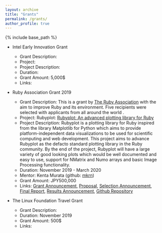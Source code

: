 ```yaml
---
layout: archive
title: "Grants"
permalink: /grants/
author_profile: true
---
```


{% include base_path %}

* Intel Early Innovation Grant
  * Grant Description:
  * Project: 
  * Project Description:
  * Duration: 
  * Grant Amount: 5,000$
  * Links: 

* Ruby Association Grant 2019
  * Grant Description: This is a grant by [The Ruby Association](https://www.ruby.or.jp/en/) with the aim to improve Ruby and its environment. Five recipients were selected with applicants from all around the world .
  * Project: Rubyplot: [Rubyplot: An advanced plotting library for Ruby](https://github.com/SciRuby/rubyplot)
  * Project Description: Rubyplot is a plotting library for Ruby inspired from the library Matplotlib for Python which aims to provide platform-independent data visualizations to be used for scientific computing and web development. This project aims to advance Rubyplot as the defacto standard plotting library in the Ruby community. By the end of the project, Rubyplot will have a large variety of good looking plots which would be well documented and easy to use, support for NMatrix and Numo arrays and basic Image Processing functionality.
  * Duration: November 2019 - March 2020
  * Mentor: Kenta Murata (github: [mkrn](https://github.com/mrkn))
  * Grant Amount: JPY500,000
  * Links: [Grant Announcement](https://www.ruby.or.jp/en/news/20190805), [Proposal](https://github.com/alishdipani/rubyplot/wiki/Ruby-Grant-2019-Proposal), [Selection Announcement](https://www.ruby.or.jp/en/news/20191031), [Final Report](https://github.com/alishdipani/rubyplot/wiki/Ruby-Grant-2019-Final-Report), [Results Announcement](https://www.ruby.or.jp/en/news/20200508), [Github Repository](https://github.com/SciRuby/rubyplot)

* The Linux Foundation Travel Grant
  * Grant Description: 
  * Duration: November 2019
  * Grant Amount: 500$
  * Links: 
  
